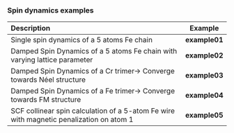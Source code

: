 ### Spin dynamics examples

|Description|Example|
|:---|:---:|
|Single spin dynamics of a 5 atoms Fe chain|**example01**|
|Damped Spin Dynamics of a 5 atoms Fe chain with varying lattice parameter|**example02**|
|Damped Spin Dynamics of a Cr trimer-> Converge towards Néel structure|**example03**|
|Damped Spin Dynamics of a Fe trimer-> Converge towards FM structure|**example04**|
|SCF collinear spin calculation of a 5-atom Fe wire with magnetic penalization on atom 1|**example05**|